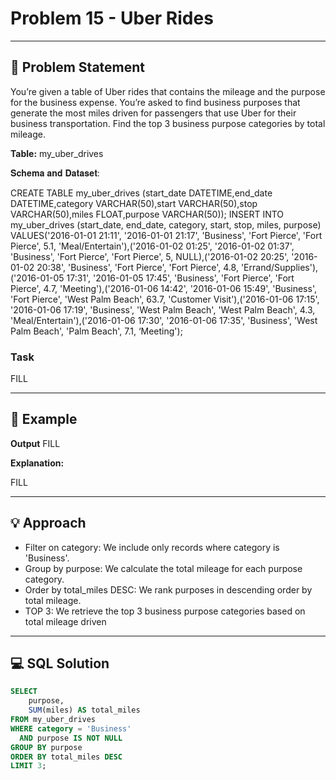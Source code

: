 # Problem 15 - Uber Rides

---

## 📄 Problem Statement
You’re given a table of Uber rides that contains the mileage and the purpose for the business expense. 
You’re asked to find business purposes that generate the most miles driven for passengers that use Uber for their business transportation. 
Find the top 3 business purpose categories by total mileage.

**Table:** my_uber_drives


𝐒𝐜𝐡𝐞𝐦𝐚 𝐚𝐧𝐝 𝐃𝐚𝐭𝐚𝐬𝐞𝐭: 

CREATE TABLE my_uber_drives (start_date DATETIME,end_date DATETIME,category VARCHAR(50),start VARCHAR(50),stop VARCHAR(50),miles FLOAT,purpose VARCHAR(50)); 
INSERT INTO my_uber_drives (start_date, end_date, category, start, stop, miles, purpose) 
VALUES('2016-01-01 21:11', '2016-01-01 21:17', 'Business', 'Fort Pierce', 'Fort Pierce', 5.1, 'Meal/Entertain'),('2016-01-02 01:25', '2016-01-02 01:37', 'Business', 'Fort Pierce', 'Fort Pierce', 5, NULL),('2016-01-02 20:25', '2016-01-02 20:38', 'Business', 'Fort Pierce', 'Fort Pierce', 4.8, 'Errand/Supplies'),('2016-01-05 17:31', '2016-01-05 17:45', 'Business', 'Fort Pierce', 'Fort Pierce', 4.7, 'Meeting'),('2016-01-06 14:42', '2016-01-06 15:49', 'Business', 'Fort Pierce', 'West Palm Beach', 63.7, 'Customer Visit'),('2016-01-06 17:15', '2016-01-06 17:19', 'Business', 'West Palm Beach', 'West Palm Beach', 4.3, 'Meal/Entertain'),('2016-01-06 17:30', '2016-01-06 17:35', 'Business', 'West Palm Beach', 'Palm Beach', 7.1, ‘Meeting');

### Task
FILL

---

## 🧪 Example

**Output**
FILL

**Explanation:**

FILL


---

## 💡 Approach

- Filter on category: We include only records where category is 'Business'. 
- Group by purpose: We calculate the total mileage for each purpose category. 
- Order by total_miles DESC: We rank purposes in descending order by total mileage. 
- TOP 3: We retrieve the top 3 business purpose categories based on total mileage driven

---

## 💻 SQL Solution

```sql
SELECT 
    purpose,
    SUM(miles) AS total_miles
FROM my_uber_drives
WHERE category = 'Business'
  AND purpose IS NOT NULL
GROUP BY purpose
ORDER BY total_miles DESC
LIMIT 3;
